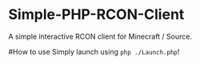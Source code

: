 Simple-PHP-RCON-Client
======================

A simple interactive RCON client for Minecraft / Source.

#How to use
Simply launch using `php ./Launch.php`!
